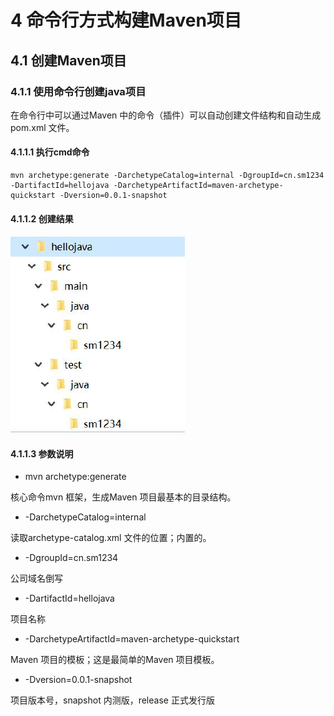 # 4 命令行方式构建Maven项目

## 4.1 创建Maven项目

### 4.1.1 使用命令行创建java项目

在命令行中可以通过Maven 中的命令（插件）可以自动创建文件结构和自动生成pom.xml 文件。

#### 4.1.1.1 执行cmd命令

    mvn archetype:generate -DarchetypeCatalog=internal -DgroupId=cn.sm1234 -DartifactId=hellojava -DarchetypeArtifactId=maven-archetype-quickstart -Dversion=0.0.1-snapshot

#### 4.1.1.2 创建结果

![创建结果](images/chuangjianjavaxiangmu.png) 

#### 4.1.1.3 参数说明

* mvn archetype:generate

核心命令mvn 框架，生成Maven 项目最基本的目录结构。

* -DarchetypeCatalog=internal

读取archetype-catalog.xml 文件的位置；内置的。

* -DgroupId=cn.sm1234

公司域名倒写

* -DartifactId=hellojava

项目名称

* -DarchetypeArtifactId=maven-archetype-quickstart

Maven 项目的模板；这是最简单的Maven 项目模板。

* -Dversion=0.0.1-snapshot

项目版本号，snapshot 内测版，release 正式发行版
